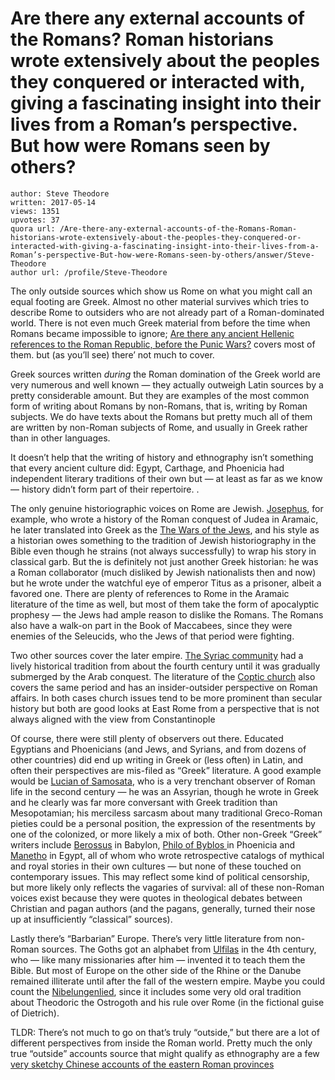# Are there any external accounts of the Romans? Roman historians wrote extensively about the peoples they conquered or interacted with, giving a fascinating insight into their lives from a Roman’s perspective. But how were Romans seen by others?

	author: Steve Theodore
	written: 2017-05-14
	views: 1351
	upvotes: 37
	quora url: /Are-there-any-external-accounts-of-the-Romans-Roman-historians-wrote-extensively-about-the-peoples-they-conquered-or-interacted-with-giving-a-fascinating-insight-into-their-lives-from-a-Roman’s-perspective-But-how-were-Romans-seen-by-others/answer/Steve-Theodore
	author url: /profile/Steve-Theodore


The only outside sources which show us Rome on what you might call an equal footing are Greek. Almost no other material survives which tries to describe Rome to outsiders who are not already part of a Roman-dominated world. There is not even much Greek material from before the time when Romans became impossible to ignore; [Are there any ancient Hellenic references to the Roman Republic, before the Punic Wars?](https://www.quora.com/Are-there-any-ancient-Hellenic-references-to-the-Roman-Republic-before-the-Punic-Wars) covers most of them. but (as you’ll see) there’ not much to cover.

Greek sources written _during_ the Roman domination of the Greek world are very numerous and well known — they actually outweigh Latin sources by a pretty considerable amount. But they are examples of the most common form of writing about Romans by non-Romans, that is, writing by Roman subjects. We do have texts about the Romans but pretty much all of them are written by non-Roman subjects of Rome, and usually in Greek rather than in other languages.

It doesn’t help that the writing of history and ethnography isn’t something that every ancient culture did: Egypt, Carthage, and Phoenicia had independent literary traditions of their own but — at least as far as we know — history didn’t form part of their repertoire. .

The only genuine historiographic voices on Rome are Jewish. [Josephus](https://en.wikipedia.org/wiki/Josephus), for example, who wrote a history of the Roman conquest of Judea in Aramaic, he later translated into Greek as the [The Wars of the Jews](http://www.perseus.tufts.edu/hopper/text?doc=J.%20BJ), and his style as a historian owes something to the tradition of Jewish historiography in the Bible even though he strains (not always successfully) to wrap his story in classical garb. But the is definitely not just another Greek historian: he was a Roman collaborator (much disliked by Jewish nationalists then and now) but he wrote under the watchful eye of emperor Titus as a prisoner, albeit a favored one. There are plenty of references to Rome in the Aramaic literature of the time as well, but most of them take the form of apocalyptic prophesy — the Jews had ample reason to dislike the Romans. The Romans also have a walk-on part in the Book of Maccabees, since they were enemies of the Seleucids, who the Jews of that period were fighting.

Two other sources cover the later empire. [The Syriac community](http://www.syri.ac/chronicles) had a lively historical tradition from about the fourth century until it was gradually submerged by the Arab conquest. The literature of the [Coptic church](https://en.wikipedia.org/wiki/Coptic_literature) also covers the same period and has an insider-outsider perspective on Roman affairs. In both cases church issues tend to be more prominent than secular history but both are good looks at East Rome from a perspective that is not always aligned with the view from Constantinople

Of course, there were still plenty of observers out there. Educated Egyptians and Phoenicians (and Jews, and Syrians, and from dozens of other countries) did end up writing in Greek or (less often) in Latin, and often their perspectives are mis-filed as “Greek” literature. A good example would be [Lucian of Samosata](https://en.wikipedia.org/wiki/Lucian), who is a very trenchant observer of Roman life in the second century — he was an Assyrian, though he wrote in Greek and he clearly was far more conversant with Greek tradition than Mesopotamian; his merciless sarcasm about many traditional Greco-Roman pieties could be a personal position, the expression of the resentments by one of the colonized, or more likely a mix of both. Other non-Greek “Greek” writers include [Berossus](https://en.wikipedia.org/wiki/Berossus) in Babylon, [Philo of Byblos ](https://en.wikipedia.org/wiki/Philo_of_Byblos)in Phoenicia and [Manetho](https://en.wikipedia.org/wiki/Manetho) in Egypt, all of whom who wrote retrospective catalogs of mythical and royal stories in their own cultures — but none of these touched on contemporary issues. This may reflect some kind of political censorship, but more likely only reflects the vagaries of survival: all of these non-Roman voices exist because they were quotes in theological debates between Christian and pagan authors (and the pagans, generally, turned their nose up at insufficiently “classical” sources).

Lastly there’s “Barbarian” Europe. There’s very little literature from non-Roman sources. The Goths got an alphabet from [Ulfilas](https://en.wikipedia.org/wiki/Ulfilas) in the 4th century, who — like many missionaries after him — invented it to teach them the Bible. But most of Europe on the other side of the Rhine or the Danube remained illiterate until after the fall of the western empire. Maybe you could count the [Nibelungenlied](https://en.m.wikipedia.org/wiki/Nibelungenlied), since it includes some very old oral tradition about Theodoric the Ostrogoth and his rule over Rome (in the fictional guise of Dietrich).

TLDR: There’s not much to go on that’s truly “outside,” but there are a lot of different perspectives from inside the Roman world. Pretty much the only true “outside” accounts source that might qualify as ethnography are a few [very sketchy Chinese accounts of the eastern Roman provinces](https://www.quora.com/When-and-where-did-the-first-direct-contact-between-Han-China-and-Rome-occur)

